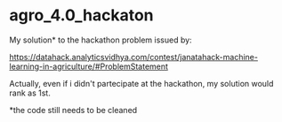 # agro_4.0_hackaton

My solution* to the hackathon problem issued by:

https://datahack.analyticsvidhya.com/contest/janatahack-machine-learning-in-agriculture/#ProblemStatement

Actually, even if i didn't partecipate at the hackathon, my solution would rank as 1st.



*the code still needs to be cleaned
